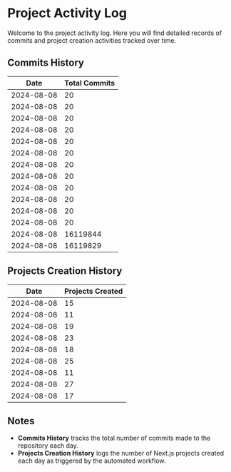 # Project Activity Log

Welcome to the project activity log. Here you will find detailed records of commits and project creation activities tracked over time.

## Commits History
<!--START_SECTION:batch_creation_of_commits-->
| Date       | Total Commits |
|------------|---------------|
| 2024-08-08 | 20 |
| 2024-08-08 | 20 |
| 2024-08-08 | 20 |
| 2024-08-08 | 20 |
| 2024-08-08 | 20 |
| 2024-08-08 | 20 |
| 2024-08-08 | 20 |
| 2024-08-08 | 20 |
| 2024-08-08 | 20 |
| 2024-08-08 | 20 |
| 2024-08-08 | 20 |
| 2024-08-08 | 20 |
| 2024-08-08 | 16119844 |
| 2024-08-08 | 16119829 |

<!--END_SECTION:batch_creation_of_commits-->

## Projects Creation History

<!--START_SECTION:bulk_projects_creation-->
| Date       | Projects Created |
|------------|------------------|
| 2024-08-08 | 15 |
| 2024-08-08 | 11 |
| 2024-08-08 | 19 |
| 2024-08-08 | 23 |
| 2024-08-08 | 18 |
| 2024-08-08 | 25 |
| 2024-08-08 | 11 |
| 2024-08-08 | 27 |
| 2024-08-08 | 17 |

<!--END_SECTION:bulk_projects_creation-->

## Notes

- **Commits History** tracks the total number of commits made to the repository each day.
- **Projects Creation History** logs the number of Next.js projects created each day as triggered by the automated workflow.
